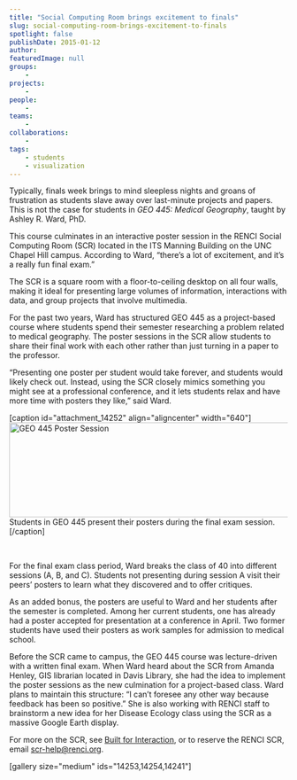 ```yaml
---
title: "Social Computing Room brings excitement to finals"
slug: social-computing-room-brings-excitement-to-finals
spotlight: false
publishDate: 2015-01-12
author: 
featuredImage: null
groups:
    - 
projects:
    - 
people:
    - 
teams: 
    - 
collaborations:
    - 
tags:
    - students
    - visualization
---
```

Typically, finals week brings to mind sleepless nights and groans of frustration as students slave away over last-minute projects and papers. This is not the case for students in <em>GEO 445: Medical Geography</em>, taught by Ashley R. Ward, PhD.

This course culminates in an interactive poster session in the RENCI Social Computing Room (SCR) located in the ITS Manning Building on the UNC Chapel Hill campus. According to Ward, “there’s a lot of excitement, and it’s a really fun final exam.”

<!--more-->

The SCR is a square room with a floor-to-ceiling desktop on all four walls, making it ideal for presenting large volumes of information, interactions with data, and group projects that involve multimedia.

For the past two years, Ward has structured GEO 445 as a project-based course where students spend their semester researching a problem related to medical geography. The poster sessions in the SCR allow students to share their final work with each other rather than just turning in a paper to the professor.

“Presenting one poster per student would take forever, and students would likely check out. Instead, using the SCR closely mimics something you might see at a professional conference, and it lets students relax and have more time with posters they like,” said Ward.

[caption id="attachment_14252" align="aligncenter" width="640"]<a href="http://renci.org/wp-content/uploads/2015/01/IMG_62361.jpg"><img class="wp-image-14252 size-large" src="http://renci.org/wp-content/uploads/2015/01/IMG_62361-1024x273.jpg" alt="GEO 445 Poster Session" width="640" height="171" /></a> Students in GEO 445 present their posters during the final exam session.[/caption]

&nbsp;

For the final exam class period, Ward breaks the class of 40 into different sessions (A, B, and C). Students not presenting during session A visit their peers’ posters to learn what they discovered and to offer critiques.

As an added bonus, the posters are useful to Ward and her students after the semester is completed. Among her current students, one has already had a poster accepted for presentation at a conference in April. Two former students have used their posters as work samples for admission to medical school.

Before the SCR came to campus, the GEO 445 course was lecture-driven with a written final exam. When Ward heard about the SCR from Amanda Henley, GIS librarian located in Davis Library, she had the idea to implement the poster sessions as the new culmination for a project-based class. Ward plans to maintain this structure: “I can’t foresee any other way because feedback has been so positive.” She is also working with RENCI staff to brainstorm a new idea for her Disease Ecology class using the SCR as a massive Google Earth display.

For more on the SCR, see <a href="http://renci.org/news/built-for-interaction/" target="_blank">Built for Interaction</a>, or to reserve the RENCI SCR, email <a href="mailto:scr-help@renci.org" target="_blank">scr-help@renci.org</a>.

[gallery size="medium" ids="14253,14254,14241"]

